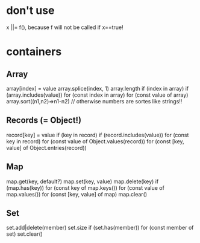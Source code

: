 # don't use

x ||= f(), because f will not be called if x==true!

# containers 

## Array

array[index] = value
array.splice(index, 1)
array.length
if (index in array)
if (array.includes(value)) 
for (const index in array)
for (const value of array)
array.sort((n1,n2)=>n1-n2) // otherwise numbers are sortes like strings!!

## Records (= Object!)

record[key] = value
if (key in record)
if (record.includes(value)) 
for (const key in record)
for (const value of Object.values(record))
for (const [key, value] of Object.entries(record))

## Map

map.get(key, default?)
map.set(key, value)
map.delete(key)
if (map.has(key))
for (const key of map.keys())
for (const value of map.values())
for (const [key, value] of map)
map.clear()

## Set

set.add|delete(member)
set.size
if (set.has(member))
for (const member of set)
set.clear()
